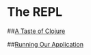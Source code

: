 # The REPL

##[A Taste of Clojure](Taste_of_Clojure.md)

##[Running Our Application](Cider_Tour_Eval.md)